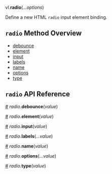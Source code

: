 vl.<b>radio</b>(<em>...options</em>)

Define a new HTML <code>radio</code> input element binding.

## <code>radio</code> Method Overview

* <a href="#debounce">debounce</a>
* <a href="#element">element</a>
* <a href="#input">input</a>
* <a href="#labels">labels</a>
* <a href="#name">name</a>
* <a href="#options">options</a>
* <a href="#type">type</a>

## <code>radio</code> API Reference

<a id="debounce" href="#debounce">#</a>
<em>radio</em>.<b>debounce</b>(<em>value</em>)

<a id="element" href="#element">#</a>
<em>radio</em>.<b>element</b>(<em>value</em>)

<a id="input" href="#input">#</a>
<em>radio</em>.<b>input</b>(<em>value</em>)

<a id="labels" href="#labels">#</a>
<em>radio</em>.<b>labels</b>(<em>...value</em>)

<a id="name" href="#name">#</a>
<em>radio</em>.<b>name</b>(<em>value</em>)

<a id="options" href="#options">#</a>
<em>radio</em>.<b>options</b>(<em>...value</em>)

<a id="type" href="#type">#</a>
<em>radio</em>.<b>type</b>(<em>value</em>)

